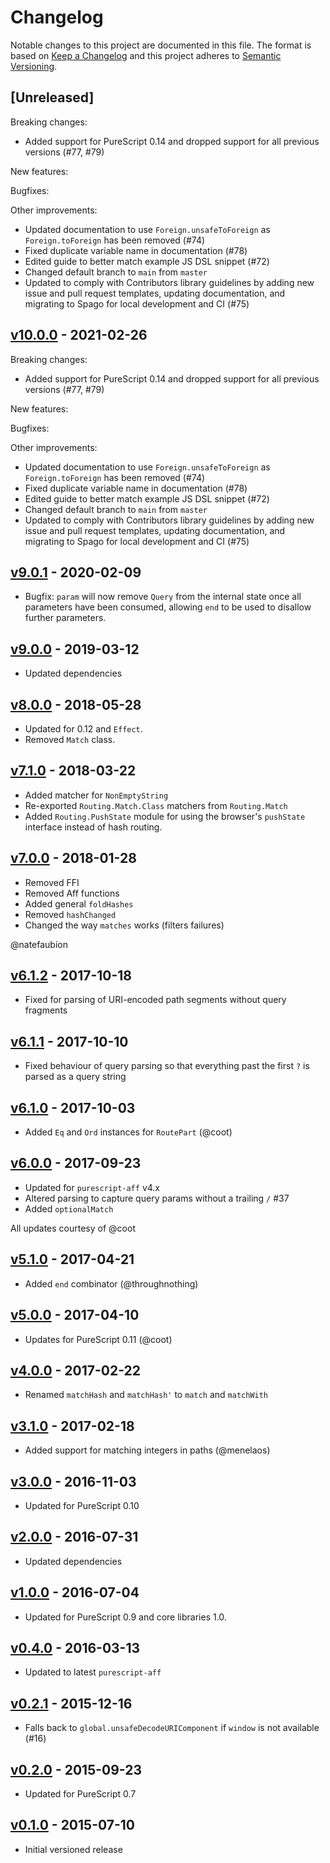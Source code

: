 # Changelog

Notable changes to this project are documented in this file. The format is based on [Keep a Changelog](https://keepachangelog.com/en/1.0.0/) and this project adheres to [Semantic Versioning](https://semver.org/spec/v2.0.0.html).

## [Unreleased]

Breaking changes:
- Added support for PureScript 0.14 and dropped support for all previous versions (#77, #79)

New features:

Bugfixes:

Other improvements:
- Updated documentation to use `Foreign.unsafeToForeign` as `Foreign.toForeign` has been removed (#74)
- Fixed duplicate variable name in documentation (#78)
- Edited guide to better match example JS DSL snippet (#72) 
- Changed default branch to `main` from `master`
- Updated to comply with Contributors library guidelines by adding new issue and pull request templates, updating documentation, and migrating to Spago for local development and CI (#75)

## [v10.0.0](https://github.com/purescript-contrib/purescript-routing/releases/tag/v10.0.0) - 2021-02-26

Breaking changes:
- Added support for PureScript 0.14 and dropped support for all previous versions (#77, #79)

New features:

Bugfixes:

Other improvements:
- Updated documentation to use `Foreign.unsafeToForeign` as `Foreign.toForeign` has been removed (#74)
- Fixed duplicate variable name in documentation (#78)
- Edited guide to better match example JS DSL snippet (#72) 
- Changed default branch to `main` from `master`
- Updated to comply with Contributors library guidelines by adding new issue and pull request templates, updating documentation, and migrating to Spago for local development and CI (#75)

## [v9.0.1](https://github.com/purescript-contrib/purescript-routing/releases/tag/v9.0.1) - 2020-02-09

- Bugfix: `param` will now remove `Query` from the internal state once all parameters have been consumed, allowing `end` to be used to disallow further parameters.

## [v9.0.0](https://github.com/purescript-contrib/purescript-routing/releases/tag/v9.0.0) - 2019-03-12

- Updated dependencies

## [v8.0.0](https://github.com/purescript-contrib/purescript-routing/releases/tag/v8.0.0) - 2018-05-28

- Updated for 0.12 and `Effect`.
- Removed `Match` class.

## [v7.1.0](https://github.com/purescript-contrib/purescript-routing/releases/tag/v7.1.0) - 2018-03-22

- Added matcher for `NonEmptyString`
- Re-exported `Routing.Match.Class` matchers from `Routing.Match`
- Added `Routing.PushState` module for using the browser's `pushState` interface instead of hash routing.

## [v7.0.0](https://github.com/purescript-contrib/purescript-routing/releases/tag/v7.0.0) - 2018-01-28

- Removed FFI
- Removed Aff functions
- Added general `foldHashes`
- Removed `hashChanged`
- Changed the way `matches` works (filters failures)

@natefaubion

## [v6.1.2](https://github.com/purescript-contrib/purescript-routing/releases/tag/v6.1.2) - 2017-10-18

- Fixed for parsing of URI-encoded path segments without query fragments

## [v6.1.1](https://github.com/purescript-contrib/purescript-routing/releases/tag/v6.1.1) - 2017-10-10

- Fixed behaviour of query parsing so that everything past the first `?` is parsed as a query string

## [v6.1.0](https://github.com/purescript-contrib/purescript-routing/releases/tag/v6.1.0) - 2017-10-03

- Added `Eq` and `Ord` instances for `RoutePart` (@coot)

## [v6.0.0](https://github.com/purescript-contrib/purescript-routing/releases/tag/v6.0.0) - 2017-09-23

- Updated for `purescript-aff` v4.x
- Altered parsing to capture query params without a trailing `/` #37
- Added `optionalMatch`

All updates courtesy of @coot

## [v5.1.0](https://github.com/purescript-contrib/purescript-routing/releases/tag/v5.1.0) - 2017-04-21

- Added `end` combinator (@throughnothing)

## [v5.0.0](https://github.com/purescript-contrib/purescript-routing/releases/tag/v5.0.0) - 2017-04-10

- Updates for PureScript 0.11 (@coot)

## [v4.0.0](https://github.com/purescript-contrib/purescript-routing/releases/tag/v4.0.0) - 2017-02-22

- Renamed `matchHash` and `matchHash'` to `match` and `matchWith`

## [v3.1.0](https://github.com/purescript-contrib/purescript-routing/releases/tag/v3.1.0) - 2017-02-18

- Added support for matching integers in paths (@menelaos)

## [v3.0.0](https://github.com/purescript-contrib/purescript-routing/releases/tag/v3.0.0) - 2016-11-03

- Updated for PureScript 0.10

## [v2.0.0](https://github.com/purescript-contrib/purescript-routing/releases/tag/v2.0.0) - 2016-07-31

- Updated dependencies

## [v1.0.0](https://github.com/purescript-contrib/purescript-routing/releases/tag/v1.0.0) - 2016-07-04

- Updated for PureScript 0.9 and core libraries 1.0.

## [v0.4.0](https://github.com/purescript-contrib/purescript-routing/releases/tag/v0.4.0) - 2016-03-13

- Updated to latest `purescript-aff`

## [v0.2.1](https://github.com/purescript-contrib/purescript-routing/releases/tag/v0.2.1) - 2015-12-16

- Falls back to `global.unsafeDecodeURIComponent` if `window` is not available (#16)

## [v0.2.0](https://github.com/purescript-contrib/purescript-routing/releases/tag/v0.2.0) - 2015-09-23

- Updated for PureScript 0.7

## [v0.1.0](https://github.com/purescript-contrib/purescript-routing/releases/tag/v0.1.0) - 2015-07-10

- Initial versioned release
